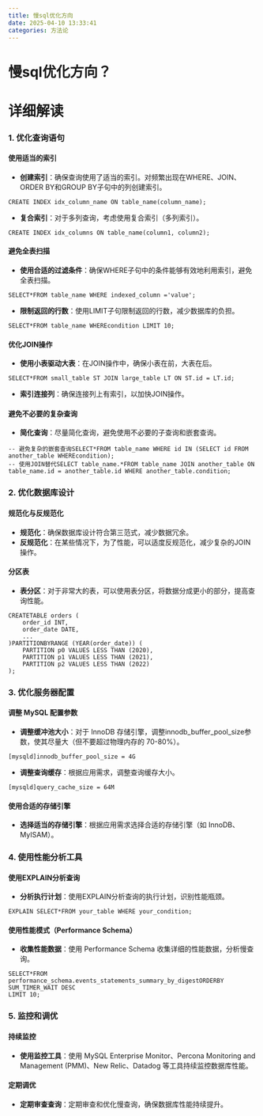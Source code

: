```yaml
---
title: 慢sql优化方向
date: 2025-04-10 13:33:41
categories: 方法论
---
```


# 慢sql优化方向？

# 详细解读
### 1. 优化查询语句
#### 使用适当的索引
+ **创建索引**：确保查询使用了适当的索引。对频繁出现在WHERE、JOIN、ORDER BY和GROUP BY子句中的列创建索引。

```plain
CREATE INDEX idx_column_name ON table_name(column_name);
```

+ **复合索引**：对于多列查询，考虑使用复合索引（多列索引）。

```plain
CREATE INDEX idx_columns ON table_name(column1, column2);
```

#### 避免全表扫描
+ **使用合适的过滤条件**：确保WHERE子句中的条件能够有效地利用索引，避免全表扫描。

```plain
SELECT*FROM table_name WHERE indexed_column ='value';
```

+ **限制返回的行数**：使用LIMIT子句限制返回的行数，减少数据库的负担。

```plain
SELECT*FROM table_name WHEREcondition LIMIT 10;
```

#### 优化JOIN操作
+ **使用小表驱动大表**：在JOIN操作中，确保小表在前，大表在后。

```plain
SELECT*FROM small_table ST JOIN large_table LT ON ST.id = LT.id;
```

+ **索引连接列**：确保连接列上有索引，以加快JOIN操作。

#### 避免不必要的复杂查询
+ **简化查询**：尽量简化查询，避免使用不必要的子查询和嵌套查询。

```plain
-- 避免复杂的嵌套查询SELECT*FROM table_name WHERE id IN (SELECT id FROM another_table WHEREcondition);
-- 使用JOIN替代SELECT table_name.*FROM table_name JOIN another_table ON table_name.id = another_table.id WHERE another_table.condition;
```

### 2. 优化数据库设计
#### 规范化与反规范化
+ **规范化**：确保数据库设计符合第三范式，减少数据冗余。
+ **反规范化**：在某些情况下，为了性能，可以适度反规范化，减少复杂的JOIN操作。

#### 分区表
+ **表分区**：对于非常大的表，可以使用表分区，将数据分成更小的部分，提高查询性能。

```plain
CREATETABLE orders (
    order_id INT,
    order_date DATE,
    ...
)PARTITIONBYRANGE (YEAR(order_date)) (
    PARTITION p0 VALUES LESS THAN (2020),
    PARTITION p1 VALUES LESS THAN (2021),
    PARTITION p2 VALUES LESS THAN (2022)
);
```

### 3. 优化服务器配置
#### 调整 MySQL 配置参数
+ **调整缓冲池大小**：对于 InnoDB 存储引擎，调整innodb_buffer_pool_size参数，使其尽量大（但不要超过物理内存的 70-80%）。

```plain
[mysqld]innodb_buffer_pool_size = 4G
```

+ **调整查询缓存**：根据应用需求，调整查询缓存大小。

```plain
[mysqld]query_cache_size = 64M
```

#### 使用合适的存储引擎
+ **选择适当的存储引擎**：根据应用需求选择合适的存储引擎（如 InnoDB、MyISAM）。

### 4. 使用性能分析工具
#### 使用EXPLAIN分析查询
+ **分析执行计划**：使用EXPLAIN分析查询的执行计划，识别性能瓶颈。

```plain
EXPLAIN SELECT*FROM your_table WHERE your_condition;
```

#### 使用性能模式（Performance Schema）
+ **收集性能数据**：使用 Performance Schema 收集详细的性能数据，分析慢查询。

```plain
SELECT*FROM performance_schema.events_statements_summary_by_digestORDERBY SUM_TIMER_WAIT DESC
LIMIT 10;
```

### 5. 监控和调优
#### 持续监控
+ **使用监控工具**：使用 MySQL Enterprise Monitor、Percona Monitoring and Management (PMM)、New Relic、Datadog 等工具持续监控数据库性能。

#### 定期调优
+ **定期审查查询**：定期审查和优化慢查询，确保数据库性能持续提升。

